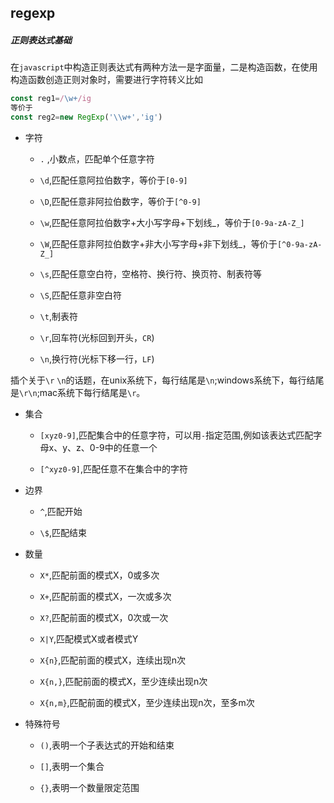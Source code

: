 ## regexp


##### 正则表达式基础

在`javascript`中构造正则表达式有两种方法一是字面量，二是构造函数，在使用构造函数创造正则对象时，需要进行字符转义比如

```js
const reg1=/\w+/ig
等价于
const reg2=new RegExp('\\w+','ig')
```

* 字符
  * `.` ,小数点，匹配单个任意字符

  * `\d`,匹配任意阿拉伯数字，等价于`[0-9]`

  * `\D`,匹配任意非阿拉伯数字，等价于`[^0-9]`

  * `\w`,匹配任意阿拉伯数字+大小写字母+下划线_，等价于`[0-9a-zA-Z_]`

  * `\W`,匹配任意非阿拉伯数字+非大小写字母+非下划线_，等价于`[^0-9a-zA-Z_]`

  * `\s`,匹配任意空白符，空格符、换行符、换页符、制表符等

  * `\S`,匹配任意非空白符

  * `\t`,制表符

  * `\r`,回车符(光标回到开头，`CR`)

  * `\n`,换行符(光标下移一行，`LF`)

插个关于`\r` `\n`的话题，在unix系统下，每行结尾是`\n`;windows系统下，每行结尾是`\r\n`;mac系统下每行结尾是`\r`。

* 集合
  * `[xyz0-9]`,匹配集合中的任意字符，可以用`-`指定范围,例如该表达式匹配字母x、y、z、0-9中的任意一个

  * `[^xyz0-9]`,匹配任意不在集合中的字符

* 边界
  * `^`,匹配开始

  * `\$`,匹配结束

* 数量
  * `X*`,匹配前面的模式X，0或多次

  * `X+`,匹配前面的模式X，一次或多次

  * `X?`,匹配前面的模式X，0次或一次

  * `X|Y`,匹配模式X或者模式Y

  * `X{n}`,匹配前面的模式X，连续出现n次

  * `X{n,}`,匹配前面的模式X，至少连续出现n次

  * `X{n,m}`,匹配前面的模式X，至少连续出现n次，至多m次

* 特殊符号
  * `()`,表明一个子表达式的开始和结束

  * `[]`,表明一个集合

  * `{}`,表明一个数量限定范围
